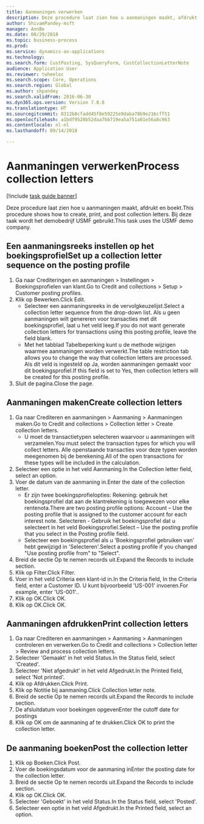 ```yaml
--- 
title: Aanmaningen verwerken
description: Deze procedure laat zien hoe u aanmaningen maakt, afdrukt en boekt.
author: ShivamPandey-msft
manager: AnnBe
ms.date: 08/29/2018
ms.topic: business-process
ms.prod: 
ms.service: dynamics-ax-applications
ms.technology: 
ms.search.form: CustPosting, SysQueryForm, CustCollectionLetterNote
audience: Application User
ms.reviewer: twheeloc
ms.search.scope: Core, Operations
ms.search.region: Global
ms.author: shpandey
ms.search.validFrom: 2016-06-30
ms.dyn365.ops.version: Version 7.0.0
ms.translationtype: HT
ms.sourcegitcommit: 0312b8cfadd45f8e59225e9daba78b9e216cff51
ms.openlocfilehash: a1bdf9528b52daa7bb719ea5a751a01e56a8c963
ms.contentlocale: nl-nl
ms.lasthandoff: 09/14/2018

---
```

# <a name="process-collection-letters"></a><span data-ttu-id="b9487-103">Aanmaningen verwerken</span><span class="sxs-lookup"><span data-stu-id="b9487-103">Process collection letters</span></span>

[!include [task guide banner](../../includes/task-guide-banner.md)]

<span data-ttu-id="b9487-104">Deze procedure laat zien hoe u aanmaningen maakt, afdrukt en boekt.</span><span class="sxs-lookup"><span data-stu-id="b9487-104">This procedure shows how to create, print, and post collection letters.</span></span> <span data-ttu-id="b9487-105">Bij deze taak wordt het demobedrijf USMF gebruikt.</span><span class="sxs-lookup"><span data-stu-id="b9487-105">This task uses the USMF demo company.</span></span>


## <a name="set-up-a-collection-letter-sequence-on-the-posting-profile"></a><span data-ttu-id="b9487-106">Een aanmaningsreeks instellen op het boekingsprofiel</span><span class="sxs-lookup"><span data-stu-id="b9487-106">Set up a collection letter sequence on the posting profile</span></span>
1. <span data-ttu-id="b9487-107">Ga naar Crediteringen en aanmaningen > Instellingen > Boekingsprofielen van klant.</span><span class="sxs-lookup"><span data-stu-id="b9487-107">Go to Credit and collections > Setup > Customer posting profiles.</span></span>
2. <span data-ttu-id="b9487-108">Klik op Bewerken.</span><span class="sxs-lookup"><span data-stu-id="b9487-108">Click Edit.</span></span>
    * <span data-ttu-id="b9487-109">Selecteer een aanmaningsreeks in de vervolgkeuzelijst.</span><span class="sxs-lookup"><span data-stu-id="b9487-109">Select a collection letter sequence from the drop-down list.</span></span> <span data-ttu-id="b9487-110">Als u geen aanmaningen wilt genereren voor transacties met dit boekingsprofiel, laat u het veld leeg.</span><span class="sxs-lookup"><span data-stu-id="b9487-110">If you do not want generate collection letters for transactions using this posting profile, leave the field blank.</span></span>  
    * <span data-ttu-id="b9487-111">Met het tabblad Tabelbeperking kunt u de methode wijzigen waarmee aanmaningen worden verwerkt.</span><span class="sxs-lookup"><span data-stu-id="b9487-111">The table restriction tab allows you to change the way that collection letters are processed.</span></span> <span data-ttu-id="b9487-112">Als dit veld is ingesteld op Ja, worden aanmaningen gemaakt voor dit boekingsprofiel.</span><span class="sxs-lookup"><span data-stu-id="b9487-112">If this field is set to Yes, then collection letters will be created for this posting profile.</span></span>  
3. <span data-ttu-id="b9487-113">Sluit de pagina.</span><span class="sxs-lookup"><span data-stu-id="b9487-113">Close the page.</span></span>

## <a name="create-collection-letters"></a><span data-ttu-id="b9487-114">Aanmaningen maken</span><span class="sxs-lookup"><span data-stu-id="b9487-114">Create collection letters</span></span>
1. <span data-ttu-id="b9487-115">Ga naar Crediteren en aanmaningen > Aanmaning > Aanmaningen maken.</span><span class="sxs-lookup"><span data-stu-id="b9487-115">Go to Credit and collections > Collection letter > Create collection letters.</span></span>
    * <span data-ttu-id="b9487-116">U moet de transactietypen selecteren waarvoor u aanmaningen wilt verzamelen.</span><span class="sxs-lookup"><span data-stu-id="b9487-116">You must select the transaction types for which you will collect letters.</span></span> <span data-ttu-id="b9487-117">Alle openstaande transacties voor deze typen worden meegenomen bij de berekening.</span><span class="sxs-lookup"><span data-stu-id="b9487-117">All of the open transactions for these types will be included in the calculation.</span></span>  
2. <span data-ttu-id="b9487-118">Selecteer een optie in het veld Aanmaning.</span><span class="sxs-lookup"><span data-stu-id="b9487-118">In the Collection letter field, select an option.</span></span>
3. <span data-ttu-id="b9487-119">Voer de datum van de aanmaning in.</span><span class="sxs-lookup"><span data-stu-id="b9487-119">Enter the date of the collection letter.</span></span>
    * <span data-ttu-id="b9487-120">Er zijn twee boekingsprofielopties: Rekening: gebruik het boekingsprofiel dat aan de klantrekening is toegewezen voor elke rentenota.</span><span class="sxs-lookup"><span data-stu-id="b9487-120">There are two posting profile options:   Account – Use the posting profile that is assigned to the customer account for each interest note.</span></span>   <span data-ttu-id="b9487-121">Selecteren - Gebruik het boekingsprofiel dat u selecteert in het veld Boekingsprofiel.</span><span class="sxs-lookup"><span data-stu-id="b9487-121">Select – Use the posting profile that you select in the Posting profile field.</span></span>  
    * <span data-ttu-id="b9487-122">Selecteer een boekingsprofiel als u 'Boekingsprofiel gebruiken van' hebt gewijzigd in 'Selecteren'.</span><span class="sxs-lookup"><span data-stu-id="b9487-122">Select a posting profile if you changed "Use posting profile from" to "Select".</span></span>  
4. <span data-ttu-id="b9487-123">Breid de sectie Op te nemen records uit.</span><span class="sxs-lookup"><span data-stu-id="b9487-123">Expand the Records to include section.</span></span>
5. <span data-ttu-id="b9487-124">Klik op Filter.</span><span class="sxs-lookup"><span data-stu-id="b9487-124">Click Filter.</span></span>
6. <span data-ttu-id="b9487-125">Voer in het veld Criteria een klant-id in.</span><span class="sxs-lookup"><span data-stu-id="b9487-125">In the Criteria field, In the Criteria field, enter a Customer ID.</span></span> <span data-ttu-id="b9487-126">U kunt bijvoorbeeld 'US-001' invoeren.</span><span class="sxs-lookup"><span data-stu-id="b9487-126">For example, enter 'US-001'..</span></span>
7. <span data-ttu-id="b9487-127">Klik op OK.</span><span class="sxs-lookup"><span data-stu-id="b9487-127">Click OK.</span></span>
8. <span data-ttu-id="b9487-128">Klik op OK.</span><span class="sxs-lookup"><span data-stu-id="b9487-128">Click OK.</span></span>

## <a name="print-collection-letters"></a><span data-ttu-id="b9487-129">Aanmaningen afdrukken</span><span class="sxs-lookup"><span data-stu-id="b9487-129">Print collection letters</span></span>
1. <span data-ttu-id="b9487-130">Ga naar Crediteren en aanmaningen > Aanmaning > Aanmaningen controleren en verwerken.</span><span class="sxs-lookup"><span data-stu-id="b9487-130">Go to Credit and collections > Collection letter > Review and process collection letters.</span></span>
2. <span data-ttu-id="b9487-131">Selecteer 'Gemaakt' in het veld Status.</span><span class="sxs-lookup"><span data-stu-id="b9487-131">In the Status field, select 'Created'.</span></span>
3. <span data-ttu-id="b9487-132">Selecteer 'Niet afgedrukt' in het veld Afgedrukt.</span><span class="sxs-lookup"><span data-stu-id="b9487-132">In the Printed field, select 'Not printed'.</span></span>
4. <span data-ttu-id="b9487-133">Klik op Afdrukken.</span><span class="sxs-lookup"><span data-stu-id="b9487-133">Click Print.</span></span>
5. <span data-ttu-id="b9487-134">Klik op Notitie bij aanmaning.</span><span class="sxs-lookup"><span data-stu-id="b9487-134">Click Collection letter note.</span></span>
6. <span data-ttu-id="b9487-135">Breid de sectie Op te nemen records uit.</span><span class="sxs-lookup"><span data-stu-id="b9487-135">Expand the Records to include section.</span></span>
7. <span data-ttu-id="b9487-136">De afsluitdatum voor boekingen opgeven</span><span class="sxs-lookup"><span data-stu-id="b9487-136">Enter the cutoff date for postings</span></span>
8. <span data-ttu-id="b9487-137">Klik op OK om de aanmaning af te drukken.</span><span class="sxs-lookup"><span data-stu-id="b9487-137">Click OK to print the collection letter.</span></span>

## <a name="post-the-collection-letter"></a><span data-ttu-id="b9487-138">De aanmaning boeken</span><span class="sxs-lookup"><span data-stu-id="b9487-138">Post the collection letter</span></span>
1. <span data-ttu-id="b9487-139">Klik op Boeken.</span><span class="sxs-lookup"><span data-stu-id="b9487-139">Click Post.</span></span>
2. <span data-ttu-id="b9487-140">Voer de boekingsdatum voor de aanmaning in</span><span class="sxs-lookup"><span data-stu-id="b9487-140">Enter the posting date for the collection letter.</span></span>
3. <span data-ttu-id="b9487-141">Breid de sectie Op te nemen records uit.</span><span class="sxs-lookup"><span data-stu-id="b9487-141">Expand the Records to include section.</span></span>
4. <span data-ttu-id="b9487-142">Klik op OK.</span><span class="sxs-lookup"><span data-stu-id="b9487-142">Click OK.</span></span>
5. <span data-ttu-id="b9487-143">Selecteer 'Geboekt' in het veld Status.</span><span class="sxs-lookup"><span data-stu-id="b9487-143">In the Status field, select 'Posted'.</span></span>
6. <span data-ttu-id="b9487-144">Selecteer een optie in het veld Afgedrukt.</span><span class="sxs-lookup"><span data-stu-id="b9487-144">In the Printed field, select an option.</span></span>


